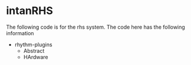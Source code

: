 # intanRHS
The following code is for the rhs system. The code here has the following information
* rhythm-plugins
  * Abstract
  * HArdware
